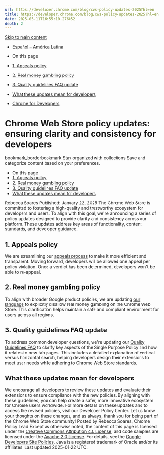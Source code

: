 ```yaml
---
url: https://developer.chrome.com/blog/cws-policy-updates-2025?hl=en
title: https://developer.chrome.com/blog/cws-policy-updates-2025?hl=en
date: 2025-05-11T16:55:10.276052
depth: 2
---
```


[ Skip to main content ](https://developer.chrome.com/blog/cws-policy-updates-2025?hl=en#main-content)
  * [Español – América Latina](https://developer.chrome.com/blog/cws-policy-updates-2025?hl=es-419)




  * On this page
  * [1. Appeals policy](https://developer.chrome.com/blog/cws-policy-updates-2025?hl=en#1_appeals_policy)
  * [2. Real money gambling policy](https://developer.chrome.com/blog/cws-policy-updates-2025?hl=en#2_real_money_gambling_policy)
  * [3. Quality guidelines FAQ update](https://developer.chrome.com/blog/cws-policy-updates-2025?hl=en#3_quality_guidelines_faq_update)
  * [What these updates mean for developers](https://developer.chrome.com/blog/cws-policy-updates-2025?hl=en#what_these_updates_mean_for_developers)


  * [ Chrome for Developers ](https://developer.chrome.com/)


#  Chrome Web Store policy updates: ensuring clarity and consistency for developers 
bookmark_borderbookmark Stay organized with collections  Save and categorize content based on your preferences.
  * On this page
  * [1. Appeals policy](https://developer.chrome.com/blog/cws-policy-updates-2025?hl=en#1_appeals_policy)
  * [2. Real money gambling policy](https://developer.chrome.com/blog/cws-policy-updates-2025?hl=en#2_real_money_gambling_policy)
  * [3. Quality guidelines FAQ update](https://developer.chrome.com/blog/cws-policy-updates-2025?hl=en#3_quality_guidelines_faq_update)
  * [What these updates mean for developers](https://developer.chrome.com/blog/cws-policy-updates-2025?hl=en#what_these_updates_mean_for_developers)


Rebecca Soares 
Published: January 22, 2025 
The Chrome Web Store is committed to fostering a high-quality and trustworthy ecosystem for developers and users. To align with this goal, we're announcing a series of policy updates designed to provide clarity and consistency across our platform. These updates address key areas of functionality, content standards, and developer guidance.
## 1. Appeals policy
We are streamlining our [appeals process](https://developer.chrome.com/docs/webstore/program-policies/notification-and-appeals) to make it more efficient and transparent. Moving forward, developers will be allowed one appeal per policy violation. Once a verdict has been determined, developers won't be able to re-appeal.
## 2. Real money gambling policy
To align with broader Google product policies, we are updating [our language](https://developer.chrome.com/docs/webstore/program-policies/regulated-goods-and-services) to explicitly disallow real money gambling on the Chrome Web Store. This clarification helps maintain a safe and compliant environment for users across all regions.
## 3. Quality guidelines FAQ update
To address common developer questions, we're updating our [Quality Guidelines FAQ](https://developer.chrome.com/docs/webstore/program-policies/quality-guidelines-faq) to clarify key aspects of the Single Purpose Policy and how it relates to new tab pages. This includes a detailed explanation of vertical versus horizontal search, helping developers design their extensions to meet user needs while adhering to Chrome Web Store standards.
## What these updates mean for developers
We encourage all developers to review these updates and evaluate their extensions to ensure compliance with the new policies. By aligning with these guidelines, you can help create a safer, more innovative ecosystem for Chrome users worldwide. For more details on these updates and to access the revised policies, visit our Developer Policy Center. Let us know your thoughts on these changes, and as always, thank you for being part of the Chrome Web Store community!
Posted by Rebecca Soares, Chrome Policy Lead
Except as otherwise noted, the content of this page is licensed under the [Creative Commons Attribution 4.0 License](https://creativecommons.org/licenses/by/4.0/), and code samples are licensed under the [Apache 2.0 License](https://www.apache.org/licenses/LICENSE-2.0). For details, see the [Google Developers Site Policies](https://developers.google.com/site-policies). Java is a registered trademark of Oracle and/or its affiliates.
Last updated 2025-01-22 UTC.

